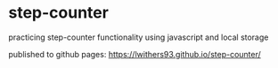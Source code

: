 # step-counter

practicing step-counter functionality using javascript and local storage

published to github pages: https://lwithers93.github.io/step-counter/
